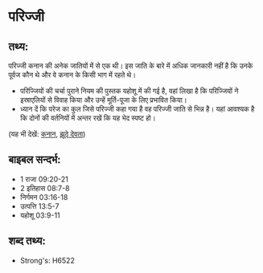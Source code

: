 # परिज्जी #

## तथ्य: ##

​परिज्जी कनान की अनेक जातियों में से एक थी। इस जाति के बारे में अधिक जानकारी नहीं है कि उनके पूर्वज कौन थे और वे कनान के किसी भाग में रहते थे।

* परिज्जियों की चर्चा पुराने नियम की पुस्तक यहोशू में की गई है, वहां लिखा है कि परिज्जियों ने इस्राएलियों से विवाह किया और उन्हें मूर्ति-पूजा के लिए प्रभावित किया। 
* ध्यान दें कि परेज का कुल जिसे परिज्जी कहा गया है वह परिज्जी जाति से भिन्न है। यहां आवश्यक है कि दोनों की वर्तनियों में अन्तर रखें कि यह भेद स्पष्ट हो।

(यह भी देखें: [कनान](../canaan.md), [झूठे देवता](../falsegod.md))

## बाइबल सन्दर्भ: ##

* 1 राजा 09:20-21
* 2 इतिहास 08:7-8
* निर्गमन 03:16-18
* उत्पत्ति 13:5-7
* यहोशू 03:9-11

## शब्द तथ्य: ##

* Strong's: H6522
